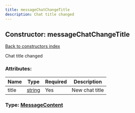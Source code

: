 ```yaml
---
title: messageChatChangeTitle
description: Chat title changed
---
```

## Constructor: messageChatChangeTitle  
[Back to constructors index](index.md)



Chat title changed

### Attributes:

| Name     |    Type       | Required | Description |
|----------|---------------|----------|-------------|
|title|[string](../types/string.md) | Yes|New chat title|



### Type: [MessageContent](../types/MessageContent.md)


